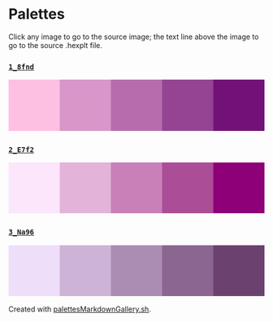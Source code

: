 # Palettes

Click any image to go to the source image; the text line above the image to go to the source .hexplt file.

### [`1_8fnd`](1_8fnd.hexplt)

[ ![1_8fnd.png](1_8fnd.png) ](1_8fnd.png)

### [`2_E7f2`](2_E7f2.hexplt)

[ ![2_E7f2.png](2_E7f2.png) ](2_E7f2.png)

### [`3_Na96`](3_Na96.hexplt)

[ ![3_Na96.png](3_Na96.png) ](3_Na96.png)

Created with [palettesMarkdownGallery.sh](https://github.com/earthbound19/_ebDev/blob/master/scripts/imgAndVideo/palettesMarkdownGallery.sh).